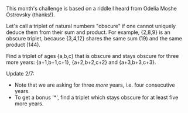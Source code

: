 This month's challenge is based on a riddle I heard from Odelia Moshe Ostrovsky (thanks!).

Let's call a triplet of natural numbers "obscure" if one cannot uniquely deduce them from their sum and product.
For example, {2,8,9} is an obscure triplet, because {3,4,12} shares the same sum (19) and the same product (144).

Find a triplet of ages {a,b,c} that is obscure and stays obscure for three more years: {a+1,b+1,c+1}, {a+2,b+2,c+2} and {a+3,b+3,c+3}.


Update 2/7:
- Note that we are asking for three *more* years, i.e. four consecutive years.
- To get a bonus '*', find a triplet which stays obscure for at least five more years.
